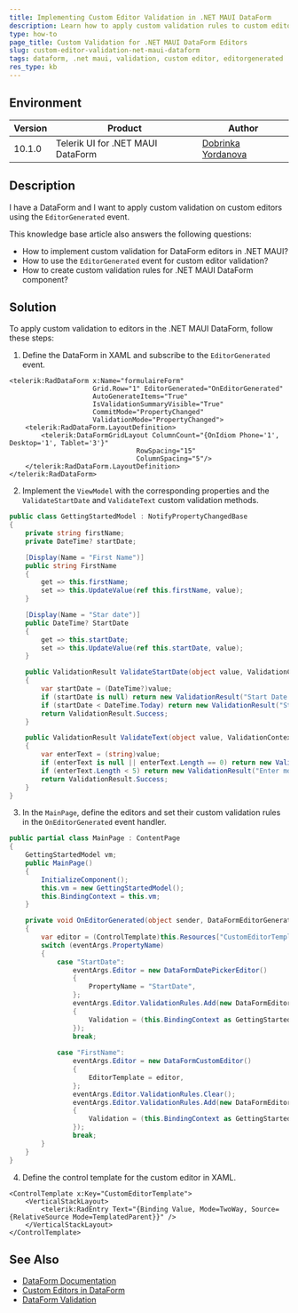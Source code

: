 ```yaml
---
title: Implementing Custom Editor Validation in .NET MAUI DataForm
description: Learn how to apply custom validation rules to custom editors in the .NET MAUI DataForm component using the EditorGenerated event.
type: how-to
page_title: Custom Validation for .NET MAUI DataForm Editors
slug: custom-editor-validation-net-maui-dataform
tags: dataform, .net maui, validation, custom editor, editorgenerated
res_type: kb
---
```


## Environment

| Version | Product | Author | 
| --- | --- | ---- | 
| 10.1.0 | Telerik UI for .NET MAUI DataForm | [Dobrinka Yordanova](https://www.telerik.com/blogs/author/dobrinka-yordanova) | 

## Description

I have a DataForm and I want to apply custom validation on custom editors using the `EditorGenerated` event. 

This knowledge base article also answers the following questions:
- How to implement custom validation for DataForm editors in .NET MAUI?
- How to use the `EditorGenerated` event for custom editor validation?
- How to create custom validation rules for .NET MAUI DataForm component?

## Solution

To apply custom validation to editors in the .NET MAUI DataForm, follow these steps:

1. Define the DataForm in XAML and subscribe to the `EditorGenerated` event.

```xaml
<telerik:RadDataForm x:Name="formulaireForm" 
                     Grid.Row="1" EditorGenerated="OnEditorGenerated"
                     AutoGenerateItems="True"
                     IsValidationSummaryVisible="True"
                     CommitMode="PropertyChanged"
                     ValidationMode="PropertyChanged">
    <telerik:RadDataForm.LayoutDefinition>
        <telerik:DataFormGridLayout ColumnCount="{OnIdiom Phone='1', Desktop='1', Tablet='3'}"
                                RowSpacing="15"
                                ColumnSpacing="5"/>
    </telerik:RadDataForm.LayoutDefinition>
</telerik:RadDataForm>
```

2. Implement the `ViewModel` with the corresponding properties and the `ValidateStartDate` and `ValidateText` custom validation methods.

```csharp
public class GettingStartedModel : NotifyPropertyChangedBase
{
    private string firstName;
    private DateTime? startDate;

    [Display(Name = "First Name")]
    public string FirstName
    {
        get => this.firstName;
        set => this.UpdateValue(ref this.firstName, value);
    }

    [Display(Name = "Star date")]
    public DateTime? StartDate
    {
        get => this.startDate;
        set => this.UpdateValue(ref this.startDate, value);
    }

    public ValidationResult ValidateStartDate(object value, ValidationContext context)
    {
        var startDate = (DateTime?)value;
        if (startDate is null) return new ValidationResult("Start Date is required.");
        if (startDate < DateTime.Today) return new ValidationResult("Start Date cannot be in the past.");
        return ValidationResult.Success;
    }

    public ValidationResult ValidateText(object value, ValidationContext context)
    {
        var enterText = (string)value;
        if (enterText is null || enterText.Length == 0) return new ValidationResult("Text cannot be null");
        if (enterText.Length < 5) return new ValidationResult("Enter more than 5 symbols");
        return ValidationResult.Success;
    }
}
```

3. In the `MainPage`, define the editors and set their custom validation rules in the `OnEditorGenerated` event handler.

```csharp
public partial class MainPage : ContentPage
{
    GettingStartedModel vm;
    public MainPage()
    {
        InitializeComponent();
        this.vm = new GettingStartedModel();
        this.BindingContext = this.vm;
    }

    private void OnEditorGenerated(object sender, DataFormEditorGeneratedEventArgs eventArgs)
    {
        var editor = (ControlTemplate)this.Resources["CustomEditorTemplate"];
        switch (eventArgs.PropertyName)
        {
            case "StartDate":
                eventArgs.Editor = new DataFormDatePickerEditor()
                {
                    PropertyName = "StartDate",
                };
                eventArgs.Editor.ValidationRules.Add(new DataFormEditorCustomValidationRule
                {
                    Validation = (this.BindingContext as GettingStartedModel).ValidateStartDate,
                });
                break;
            
            case "FirstName":
                eventArgs.Editor = new DataFormCustomEditor()
                {
                    EditorTemplate = editor,
                };
                eventArgs.Editor.ValidationRules.Clear();
                eventArgs.Editor.ValidationRules.Add(new DataFormEditorCustomValidationRule
                {
                    Validation = (this.BindingContext as GettingStartedModel).ValidateText,
                });
                break;
        }
    }
}
```

4. Define the control template for the custom editor in XAML.

```xaml
<ControlTemplate x:Key="CustomEditorTemplate">
    <VerticalStackLayout>
        <telerik:RadEntry Text="{Binding Value, Mode=TwoWay, Source={RelativeSource Mode=TemplatedParent}}" />
    </VerticalStackLayout>
</ControlTemplate>
```

## See Also

- [DataForm Documentation](https://docs.telerik.com/devtools/maui/controls/dataform/overview)
- [Custom Editors in DataForm](https://docs.telerik.com/devtools/maui/controls/dataform/editors/custom-editor)
- [DataForm Validation](https://docs.telerik.com/devtools/maui/controls/dataform/validation)
